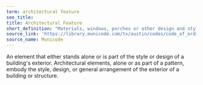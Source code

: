 ```yaml
---
term: architectural feature
seo_title: 
title: Architectural Feature
short_definition: "Materials, windows, porches or other design and style elements that make up a building's outside look."
source_link: 'https://library.municode.com/tx/austin/codes/code_of_ordinances?nodeId=TIT25LADE_CH25-11BUDEREPESPREHIST_ART4SPREHIST_DIV1HISTGE_S25-11-211DE'
source_name: Municode
---
```



An element that either stands alone or is part of the style or design of a building's exterior. Architectural elements, alone or as part of a pattern, embody the style, design, or general arrangement of the exterior of a building or structure.&nbsp;
